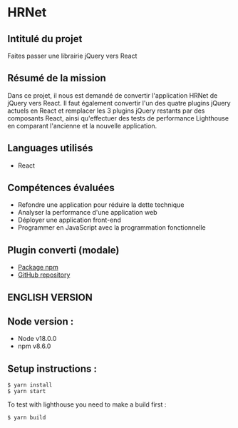 # HRNet

## Intitulé du projet

Faites passer une librairie jQuery vers React

## Résumé de la mission 

Dans ce projet, il nous est demandé de convertir l'application HRNet de jQuery vers React. Il faut également convertir l'un des quatre plugins jQuery actuels en React et remplacer les 3 plugins jQuery restants par des composants React, ainsi qu'effectuer des tests de performance Lighthouse en comparant l'ancienne et la nouvelle application.

## Languages utilisés 
 - React 
 
## Compétences évaluées
- Refondre une application pour réduire la dette technique
- Analyser la performance d'une application web
- Déployer une application front-end
- Programmer en JavaScript avec la programmation fonctionnelle

## Plugin converti (modale)

- [Package npm](https://www.npmjs.com/package/@noucho/react-modal)
- [GitHub repository](https://https://github.com/Noucho/AntoninBouzy_14_13-08-22_react_modal)


## ENGLISH VERSION

## Node version :
 - Node v18.0.0
 - npm v8.6.0

## Setup instructions :
    $ yarn install
    $ yarn start

To test with lighthouse you need to make a build first :

    $ yarn build
